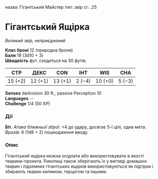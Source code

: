 назва: Гігантський Майстер тип: звір cr: .25

# Гігантський Ящірка
_Великий звір, неприєднаний_

**Клас броні** 12 (природна броня)    
**Бали** 19 (3d10 + 3)    
**Швидкість** фут. сходиться на 30 футів.

| СТР     | ДЕКС    | CON     | ІНТ    | WIS     | CHA    |
| ------- | ------- | ------- | ------ | ------- | ------ |
| 15 (+2) | 12 (+1) | 13 (+1) | 2 (−4) | 10 (+0) | 5 (−3) |

**Senses** darkvision 30 ft., passive Perception 10    
**Languages** --    
**Challenge** 1/4 (50 XP)

### Дії
**Біт.** _Атака ближньої зброї:_ +4 до удару, досягає 5-ї цілі, одна мета. _Вразів:_ 6 (1d8 + 2) пошкодження вводу.

### Опис
Гігантський ящірка можна осідлати або використовувати в якості тварини-проекта. Рикопиці також зберігають їх у вигляді домашніх тварин і підземних гігантських ящірків використовуються як підгірки і збирають тварин килимом, герцогом та іншими. 